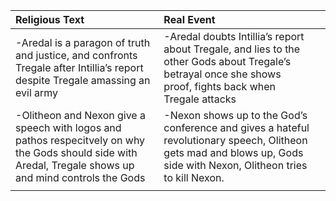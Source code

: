 | Religious Text | Real Event |  |
| :----- | :----- | :----- |
| \-Aredal is a paragon of truth and justice, and confronts Tregale after Intillia’s report despite Tregale amassing an evil army | \-Aredal doubts Intillia’s report about Tregale, and lies to the other Gods about Tregale’s betrayal once she shows proof, fights back when Tregale attacks |  |
| \-Olitheon and Nexon give a speech with logos and pathos respecitvely on why the Gods should side with Aredal, Tregale shows up and mind controls the Gods | \-Nexon shows up to the God’s conference and gives a hateful revolutionary speech, Olitheon gets mad and blows up, Gods side with Nexon, Olitheon tries to kill Nexon. |  |
|  |  |  |